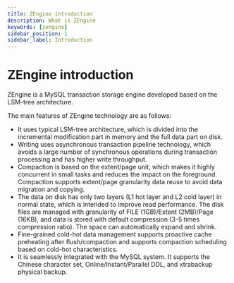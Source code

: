 ```yaml
---
title: ZEngine introduction
description: What is ZEngine
keywords: [zengine]
sidebar_position: 1
sidebar_label: Introduction
---
```


# ZEngine introduction

ZEngine is a MySQL transaction storage engine developed based on the LSM-tree architecture.

The main features of ZEngine technology are as follows:

- It uses typical LSM-tree architecture, which is divided into the incremental modification part in memory and the full data part on disk.
- Writing uses asynchronous transaction pipeline technology, which avoids a large number of synchronous operations during transaction processing and has higher write throughput.
- Compaction is based on the extent/page unit, which makes it highly concurrent in small tasks and reduces the impact on the foreground. Compaction supports extent/page granularity data reuse to avoid data migration and copying.
- The data on disk has only two layers (L1 hot layer and L2 cold layer) in normal state, which is intended to improve read performance. The disk files are managed with granularity of FILE (1GB)/Extent (2MB)/Page (16KB), and data is stored with default compression (3-5 times compression ratio). The space can automatically expand and shrink.
- Fine-grained cold-hot data management supports proactive cache preheating after flush/compaction and supports compaction scheduling based on cold-hot characteristics.
- It is seamlessly integrated with the MySQL system. It supports the Chinese character set, Online/Instant/Parallel DDL, and xtrabackup physical backup.
